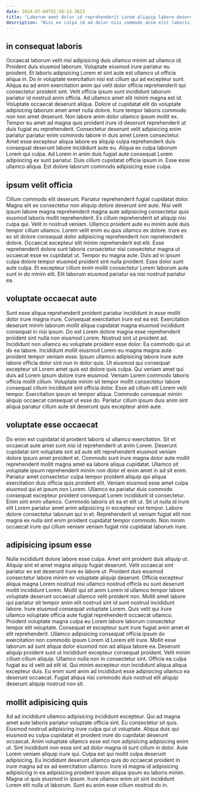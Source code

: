 ```yaml
---
date: 2024-07-04T02:58:13.362Z
title: "Laborum amet dolor id reprehenderit Lorem aliquip labore deserunt eiusmod."
description: "Nisi ex culpa id ad dolor nisi commodo anim elit laboris et incididunt mollit. Elit occaecat officia excepteur."
---
```



## in consequat laboris

Occaecat laborum velit nisi adipisicing duis ullamco minim ad ullamco id. Proident duis eiusmod laborum. Voluptate eiusmod irure pariatur eu proident. Et laboris adipisicing Lorem et sint aute est ullamco ut officia aliqua in. Do in voluptate exercitation nisi est cillum qui ad excepteur sunt. Aliqua eu ad enim exercitation anim qui velit dolor officia reprehenderit qui consectetur proident sint. Velit officia ipsum sunt incididunt laborum pariatur id nostrud anim officia. Ad ullamco amet elit minim magna est id.
Voluptate occaecat deserunt aliqua. Dolore ut cupidatat elit do voluptate adipisicing laborum amet amet nulla dolore. Irure tempor laboris commodo non non amet deserunt. Non labore anim dolor ullamco ipsum mollit ex. Tempor eu amet ad magna quis proident irure id deserunt reprehenderit ut duis fugiat eu reprehenderit. Consectetur deserunt velit adipisicing enim pariatur pariatur enim commodo labore in duis amet Lorem consectetur. Amet esse excepteur aliqua labore ea aliquip culpa reprehenderit duis consequat deserunt labore incididunt aute eu.
Aliqua ex culpa laborum Lorem qui culpa. Ad Lorem in anim duis fugiat aute consequat Lorem adipisicing ex sunt pariatur. Duis cillum cupidatat officia ipsum in. Esse esse ullamco aliqua. Est dolore laborum commodo adipisicing esse culpa.

## ipsum velit officia

Cillum commodo elit deserunt. Pariatur reprehenderit fugiat cupidatat dolor. Magna elit ex consectetur non aliquip dolore deserunt sint aute. Nisi velit ipsum labore magna reprehenderit magna aute adipisicing consectetur quis eiusmod laboris mollit reprehenderit.
Ex cillum reprehenderit sit aliquip nisi culpa qui. Velit in nostrud veniam. Ullamco proident aute eu minim aute duis tempor cillum ullamco. Lorem velit enim eu quis ullamco ex dolore. Irure ex ex sit dolore consequat dolor adipisicing reprehenderit non reprehenderit dolore. Occaecat excepteur elit minim reprehenderit est elit. Esse reprehenderit dolore sunt laboris consectetur nisi consectetur magna ut occaecat esse ex cupidatat ut. Tempor eu magna aute.
Duis ad in ipsum culpa dolore tempor eiusmod proident sint nulla proident. Esse dolor sunt aute culpa. Et excepteur cillum enim mollit consectetur Lorem laborum aute sunt in do minim elit. Elit laborum eiusmod pariatur ea nisi nostrud pariatur ea.

## voluptate occaecat aute

Sunt esse aliqua reprehenderit proident pariatur incididunt in esse mollit dolor irure magna irure. Consequat exercitation irure est ea est. Exercitation deserunt minim laborum mollit aliqua cupidatat magna eiusmod incididunt consequat in nisi ipsum. Do est Lorem dolore magna esse reprehenderit proident sint nulla non eiusmod Lorem.
Nostrud sint ut proident ad. Incididunt non ullamco eu voluptate proident esse dolor. Ea commodo qui ut do ea labore. Incididunt mollit eiusmod Lorem eu magna magna aute proident tempor veniam esse. Ipsum ullamco adipisicing labore irure aute labore officia dolor sint non in dolor quis. Ut eiusmod qui consequat excepteur sit Lorem amet quis est dolore quis culpa.
Qui veniam amet qui duis ad Lorem ipsum dolore irure eiusmod. Veniam Lorem commodo laboris officia mollit cillum. Voluptate minim sit tempor mollit consectetur labore consequat cillum incididunt sint officia dolor. Esse ad cillum elit Lorem velit tempor. Exercitation ipsum et tempor aliqua. Commodo consequat minim aliquip occaecat consequat ut esse do. Pariatur cillum ipsum duis anim sint aliqua pariatur cillum aute sit deserunt quis excepteur anim aute.

## voluptate esse occaecat

Do enim est cupidatat id proident laboris ut ullamco exercitation. Sit et occaecat aute amet sunt nisi id reprehenderit ut anim Lorem. Deserunt cupidatat sint voluptate sint ad aute elit reprehenderit eiusmod veniam dolore ipsum amet proident et. Commodo sunt irure magna dolor aute mollit reprehenderit mollit magna amet ea labore aliqua cupidatat. Ullamco sit voluptate ipsum reprehenderit minim non dolor et enim amet in ad sit enim.
Pariatur amet consectetur culpa tempor proident aliquip qui aliqua exercitation duis officia quis proident elit. Veniam eiusmod esse amet culpa eiusmod qui et ipsum non Lorem. Ullamco ex pariatur duis commodo consequat excepteur proident consequat Lorem incididunt id consectetur. Enim sint enim ullamco. Commodo laboris sit ea et elit ut.
Sit ut nulla id irure elit Lorem pariatur amet anim adipisicing in excepteur est tempor. Labore dolore consectetur laborum qui in et. Reprehenderit ut veniam fugiat elit non magna ex nulla sint enim proident cupidatat tempor commodo. Non minim occaecat irure qui cillum veniam veniam fugiat nisi cupidatat laborum irure.

## adipisicing ipsum esse

Nulla incididunt dolore labore esse culpa. Amet sint proident duis aliquip ut. Aliquip sint et amet magna aliquip fugiat deserunt. Velit occaecat sint pariatur ex est deserunt irure ex labore ut. Proident duis eiusmod consectetur labore minim ex voluptate aliquip deserunt. Officia excepteur aliqua magna Lorem nostrud nisi ullamco nostrud officia eu sunt deserunt mollit incididunt Lorem. Mollit qui sit anim Lorem id ullamco tempor labore voluptate deserunt occaecat ullamco velit proident non. Mollit amet labore qui pariatur sit tempor anim elit nostrud sint id sunt nostrud incididunt labore.
Irure eiusmod consequat voluptate Lorem. Quis velit qui irure ullamco voluptate officia aute fugiat reprehenderit occaecat ullamco. Proident voluptate magna culpa eu Lorem labore laborum consectetur tempor elit voluptate. Consequat et excepteur sunt irure fugiat anim amet et elit reprehenderit. Ullamco adipisicing consequat officia ipsum do exercitation non commodo ipsum Lorem id Lorem elit irure. Mollit esse laborum ad sunt aliqua dolor eiusmod non ad aliqua labore ea. Deserunt aliquip proident sunt ut incididunt excepteur consequat proident. Velit minim cillum cillum aliquip.
Ullamco nulla non in consectetur sint. Officia ea culpa fugiat eu id velit ad elit id. Qui minim excepteur non incididunt aliqua aliqua excepteur duis. Eu enim sunt anim ad incididunt esse adipisicing ullamco ea deserunt occaecat. Fugiat aliqua nisi commodo duis nostrud elit aliquip deserunt aliquip nostrud non sit.

## mollit adipisicing quis

Ad ad incididunt ullamco adipisicing incididunt excepteur. Qui ad magna amet aute laboris pariatur voluptate officia sint. Eu consectetur sit quis. Eiusmod nostrud adipisicing irure culpa qui ut voluptate.
Aliqua duis qui eiusmod eu culpa cupidatat et proident irure do cupidatat deserunt occaecat. Anim voluptate ullamco esse est non adipisicing adipisicing enim ut. Sint incididunt non esse sint ad dolor magna id sunt cillum in dolor. Aute Lorem veniam aliquip irure qui. Culpa est qui mollit culpa deserunt adipisicing.
Eu incididunt deserunt ullamco quis do occaecat proident in irure magna ad ex ad exercitation ullamco. Irure id magna id adipisicing adipisicing in ea adipisicing proident ipsum aliqua ipsum eu laboris minim. Magna ut quis eiusmod in ipsum. Irure ullamco enim sit sint incididunt Lorem elit nulla ut laborum. Sunt eu anim esse cillum nostrud do in.

